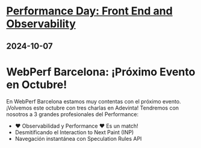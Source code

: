 # [Performance Day: Front End and Observability](https://www.meetup.com/barcelona-web-performance/events/303279944/)
      
## 2024-10-07
      
# WebPerf Barcelona: ¡Próximo Evento en Octubre!

En WebPerf Barcelona estamos muy contentas con el próximo evento. ¡Volvemos este octubre con tres charlas en Adevinta! Tendremos con nosotros a 3 grandes profesionales del Performance:

* ❤️ Observabilidad y Performance ❤️ Es un match!
* Desmitificando el Interaction to Next Paint (INP)
* Navegación instantánea con Speculation Rules API
